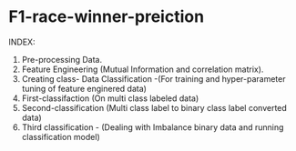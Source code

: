 # F1-race-winner-preiction
INDEX:

1. Pre-processing Data.
2. Feature Engineering (Mutual Information and correlation matrix).
3. Creating class- Data Classification -(For training and hyper-parameter tuning of feature enginered data)
4. First-classifaction  (On multi class labeled data)
5. Second-classification (Multi class label to binary class  label converted data)
6. Third classification - (Dealing with Imbalance binary data and running classification model)



